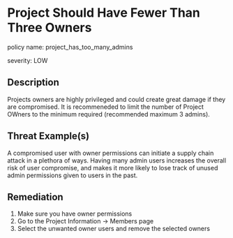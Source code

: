 # Project Should Have Fewer Than Three Owners

policy name: project_has_too_many_admins

severity: LOW

## Description

Projects owners are highly privileged and could create great damage if they are
compromised. It is recommeneded to limit the number of Project OWners to the
minimum required (recommended maximum 3 admins).

## Threat Example(s)

A compromised user with owner permissions can initiate a supply chain attack in
a plethora of ways.
Having many admin users increases the overall risk of user compromise, and
makes it more likely to lose track of unused admin permissions given to users in
the past.

## Remediation

1. Make sure you have owner permissions
2. Go to the Project Information -> Members page
3. Select the unwanted owner users and remove the selected owners
